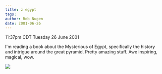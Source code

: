 ```yaml
---
title: z egypt
tags: 
author: Rob Nugen
date: 2001-06-26
---
```


<title>Egypt</title>
<p class=date>11:37pm CDT Tuesday 26 June 2001</p>

<p>I'm reading a book about the Mysterious of Egypt, specifically the
history and intrigue around the great pyramid.  Pretty amazing stuff.
Awe inspiring, magical, wow.</p>

<p><img src='/images/rob/wL-ROB.gif'/></p>

